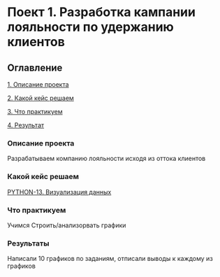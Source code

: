 # Поект 1. Разработка кампании лояльности по удержанию клиентов

## Оглавление
[1. Описание проекта](https://github.com/BatHeroes-new/sf_data_sience/blob/main/PYTHON-13.%20Визуализация%20данных/README.md#Описание-проекта)

[2. Какой кейс решаем](https://github.com/BatHeroes-new/sf_data_sience/blob/main/PYTHON-13.%20Визуализация%20данных/README.md#Какой-кейс-решаем)

[3. Что практикуем](https://github.com/BatHeroes-new/sf_data_sience/blob/main/PYTHON-13.%20Визуализация%20данных/README.md#Что-практикуем)

[4. Результат](https://github.com/BatHeroes-new/sf_data_sience/blob/main/PYTHON-13.%20Визуализация%20данных/README.md#Результат)

### Описание проекта
Разрабатываем компанию лояльности исходя из оттока клиентов

### Какой кейс решаем
[PYTHON-13. Визуализация данных](https://apps.skillfactory.ru/learning/course/course-v1:SkillFactory+DST-3.0+28FEB2021/block-v1:SkillFactory+DST-3.0+28FEB2021+type@sequential+block@8e0dbd37fc78481b8c205aa8a3687825/block-v1:SkillFactory+DST-3.0+28FEB2021+type@vertical+block@d259b4826ffa4a4ba23f9ed97f3f9cc7)

### Что практикуем
Учимся Строить/анализорвать графики

### Результаты
Написали 10 графиков по заданиям, отписали выводы к каждому из графиков